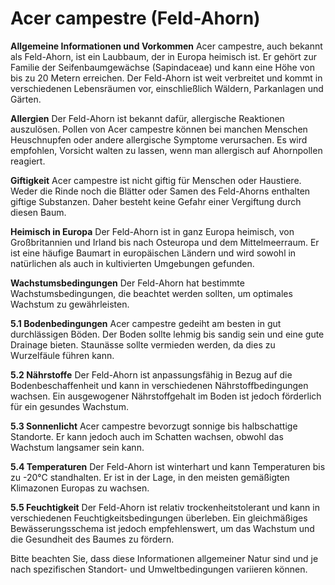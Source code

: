 # Acer campestre (Feld-Ahorn)

**Allgemeine Informationen und Vorkommen**
Acer campestre, auch bekannt als Feld-Ahorn, ist ein Laubbaum, der in Europa heimisch ist. Er gehört zur Familie der Seifenbaumgewächse (Sapindaceae) und kann eine Höhe von bis zu 20 Metern erreichen. Der Feld-Ahorn ist weit verbreitet und kommt in verschiedenen Lebensräumen vor, einschließlich Wäldern, Parkanlagen und Gärten.

**Allergien**
Der Feld-Ahorn ist bekannt dafür, allergische Reaktionen auszulösen. Pollen von Acer campestre können bei manchen Menschen Heuschnupfen oder andere allergische Symptome verursachen. Es wird empfohlen, Vorsicht walten zu lassen, wenn man allergisch auf Ahornpollen reagiert.

**Giftigkeit**
Acer campestre ist nicht giftig für Menschen oder Haustiere. Weder die Rinde noch die Blätter oder Samen des Feld-Ahorns enthalten giftige Substanzen. Daher besteht keine Gefahr einer Vergiftung durch diesen Baum.

**Heimisch in Europa**
Der Feld-Ahorn ist in ganz Europa heimisch, von Großbritannien und Irland bis nach Osteuropa und dem Mittelmeerraum. Er ist eine häufige Baumart in europäischen Ländern und wird sowohl in natürlichen als auch in kultivierten Umgebungen gefunden.

**Wachstumsbedingungen**
Der Feld-Ahorn hat bestimmte Wachstumsbedingungen, die beachtet werden sollten, um optimales Wachstum zu gewährleisten.

**5.1 Bodenbedingungen**
Acer campestre gedeiht am besten in gut durchlässigen Böden. Der Boden sollte lehmig bis sandig sein und eine gute Drainage bieten. Staunässe sollte vermieden werden, da dies zu Wurzelfäule führen kann.

**5.2 Nährstoffe**
Der Feld-Ahorn ist anpassungsfähig in Bezug auf die Bodenbeschaffenheit und kann in verschiedenen Nährstoffbedingungen wachsen. Ein ausgewogener Nährstoffgehalt im Boden ist jedoch förderlich für ein gesundes Wachstum.

**5.3 Sonnenlicht**
Acer campestre bevorzugt sonnige bis halbschattige Standorte. Er kann jedoch auch im Schatten wachsen, obwohl das Wachstum langsamer sein kann.

**5.4 Temperaturen**
Der Feld-Ahorn ist winterhart und kann Temperaturen bis zu -20°C standhalten. Er ist in der Lage, in den meisten gemäßigten Klimazonen Europas zu wachsen.

**5.5 Feuchtigkeit**
Der Feld-Ahorn ist relativ trockenheitstolerant und kann in verschiedenen Feuchtigkeitsbedingungen überleben. Ein gleichmäßiges Bewässerungsschema ist jedoch empfehlenswert, um das Wachstum und die Gesundheit des Baumes zu fördern.

Bitte beachten Sie, dass diese Informationen allgemeiner Natur sind und je nach spezifischen Standort- und Umweltbedingungen variieren können.
